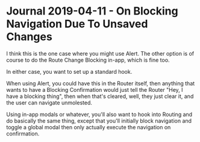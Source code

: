 Journal 2019-04-11 - On Blocking Navigation Due To Unsaved Changes
==================================================================

I think this is the one case where you might use Alert.  The other option is of course to do the Route Change Blocking in-app, which is fine too.

In either case, you want to set up a standard hook.

When using Alert, you could have this in the Router itself, then anything that wants to have a Blocking Confirmation would just tell the Router "Hey, I have a blocking thing", then when that's cleared, well, they just clear it, and the user can navigate unmolested.

Using in-app modals or whatever, you'll also want to hook into Routing and do basically the same thing, except that you'll initially block navigation and toggle a global modal then only actually execute the navigation on confirmation.
